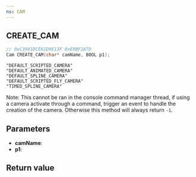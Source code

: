 ```yaml
---
ns: CAM
---
```

## CREATE_CAM

```c
// 0xC3981DCE61D9E13F 0xE9BF2A7D
Cam CREATE_CAM(char* camName, BOOL p1);
```

```
"DEFAULT_SCRIPTED_CAMERA"  
"DEFAULT_ANIMATED_CAMERA"  
"DEFAULT_SPLINE_CAMERA"  
"DEFAULT_SCRIPTED_FLY_CAMERA"  
"TIMED_SPLINE_CAMERA"  
```

Note: This cannot be ran in the console command manager thread, if using a camera activate through a command, trigger an event to handle the creation of the camera. Otherwise this method will always return `-1`.

## Parameters
* **camName**: 
* **p1**: 

## Return value
